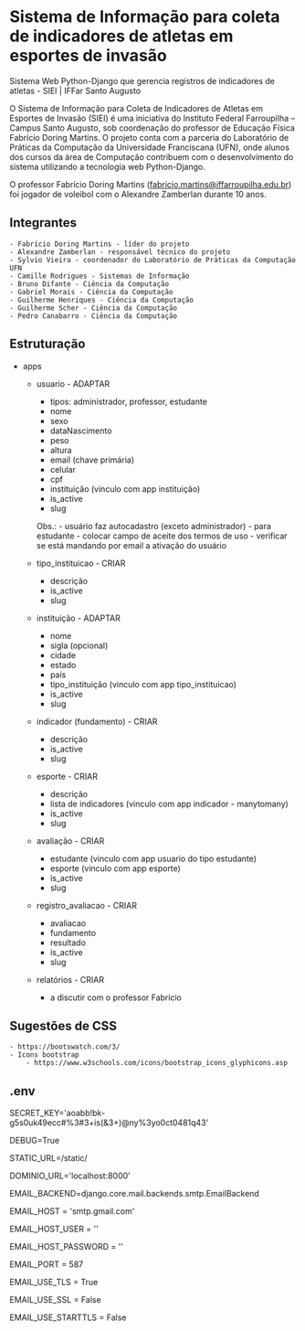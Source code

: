 # Sistema de Informação para coleta de indicadores de atletas em esportes de invasão

Sistema Web Python-Django que gerencia registros de indicadores de atletas - SIEI | IFFar Santo Augusto

O Sistema de Informação para Coleta de Indicadores de Atletas em Esportes de Invasão (SIEI) é uma iniciativa do Instituto Federal Farroupilha – Campus Santo Augusto, sob coordenação do professor de Educação Física Fabrício Doring Martins. O projeto conta com a parceria do Laboratório de Práticas da Computação da Universidade Franciscana (UFN), onde alunos dos cursos da área de Computação contribuem com o desenvolvimento do sistema utilizando a tecnologia web Python-Django.

O professor Fabrício Doring Martins (fabricio.martins@iffarroupilha.edu.br) foi jogador de voleibol com o Alexandre Zamberlan durante 10 anos.

## Integrantes
    - Fabrício Doring Martins - líder do projeto
    - Alexandre Zamberlan - responsável técnico do projeto
    - Sylvio Vieira - coordenador do Laboratório de Práticas da Computação UFN
    - Camille Rodrigues - Sistemas de Informação
    - Bruno Difante - Ciência da Computação
    - Gabriel Morais - Ciência da Computação
    - Guilherme Henriques - Ciência da Computação
    - Guilherme Scher - Ciência da Computação
    - Pedro Canabarro - Ciência da Computação

## Estruturação

- apps
    - usuario - ADAPTAR
        - tipos: administrador, professor, estudante
        - nome
        - sexo
        - dataNascimento
        - peso
        - altura
        - email (chave primária)
        - celular
        - cpf
        - instituição (vinculo com app instituição)
        - is_active
        - slug

        Obs.:
            - usuário faz autocadastro (exceto administrador) - para estudante
                - colocar campo de aceite dos termos de uso
                - verificar se está mandando por email a ativação do usuário
    
    - tipo_instituicao - CRIAR
        - descrição
        - is_active
        - slug

    - instituição - ADAPTAR
        - nome
        - sigla (opcional)
        - cidade
        - estado
        - país
        - tipo_instituição (vinculo com app tipo_instituicao)
        - is_active
        - slug

    - indicador (fundamento) - CRIAR
        - descrição                
        - is_active
        - slug
        
    - esporte - CRIAR
        - descrição
        - lista de indicadores (vinculo com app indicador - manytomany)
        - is_active
        - slug
        
    - avaliação - CRIAR
        - estudante (vinculo com app usuario do tipo estudante)
        - esporte (vinculo com app esporte)
        - is_active
        - slug

    - registro_avaliacao - CRIAR
        - avaliacao
        - fundamento
        - resultado
        - is_active
        - slug

    - relatórios - CRIAR
        - a discutir com o professor Fabrício
        

## Sugestões de CSS
    - https://bootswatch.com/3/
    - Icons bootstrap 
        - https://www.w3schools.com/icons/bootstrap_icons_glyphicons.asp

## .env

SECRET_KEY='aoabb!bk-g5s0uk49ecc#%3#3+is(&3+)@ny%3yo0ct0481q43'

DEBUG=True

STATIC_URL=/static/

DOMINIO_URL='localhost:8000'

EMAIL_BACKEND=django.core.mail.backends.smtp.EmailBackend

EMAIL_HOST = 'smtp.gmail.com'

EMAIL_HOST_USER = ''

EMAIL_HOST_PASSWORD = ''

EMAIL_PORT = 587

EMAIL_USE_TLS = True

EMAIL_USE_SSL = False

EMAIL_USE_STARTTLS = False

